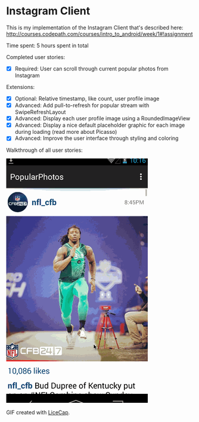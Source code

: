 # Instagram Client

This is my implementation of the Instagram Client that's described here: http://courses.codepath.com/courses/intro_to_android/week/1#!assignment

Time spent: 5 hours spent in total

Completed user stories:

 * [x] Required: User can scroll through current popular photos from Instagram

Extensions:

 * [x] Optional: Relative timestamp, like count, user profile image
 * [x] Advanced: Add pull-to-refresh for popular stream with SwipeRefreshLayout
 * [x] Advanced: Display each user profile image using a RoundedImageView
 * [x] Advanced: Display a nice default placeholder graphic for each image during loading (read more about Picasso)
 * [x] Advanced: Improve the user interface through styling and coloring

Walkthrough of all user stories:

![Video Walkthrough](instagram_client_walkthrough.gif)

GIF created with [LiceCap](http://www.cockos.com/licecap/).


